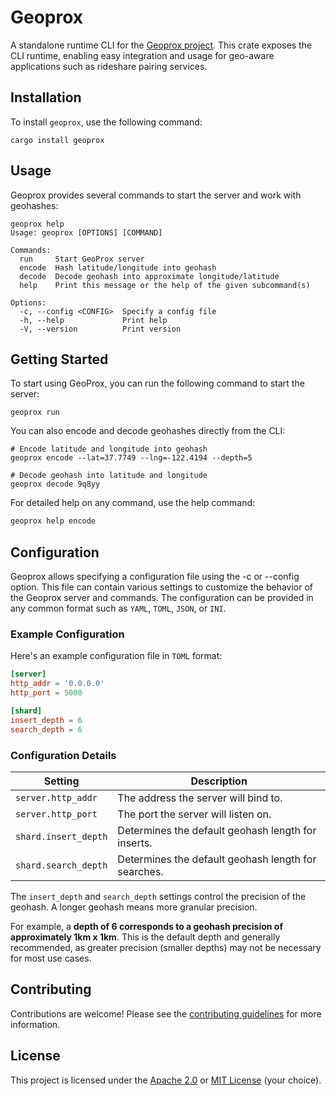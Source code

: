 # Geoprox

A standalone runtime CLI for the [Geoprox project](https://github.com/ezrasingh/geoprox/). This crate exposes the CLI runtime, enabling easy integration and usage for geo-aware applications such as rideshare pairing services.

## Installation

To install `geoprox`, use the following command:

```shell
cargo install geoprox
```

## Usage

Geoprox provides several commands to start the server and work with geohashes:

```shell
geoprox help
Usage: geoprox [OPTIONS] [COMMAND]

Commands:
  run     Start GeoProx server
  encode  Hash latitude/longitude into geohash
  decode  Decode geohash into approximate longitude/latitude
  help    Print this message or the help of the given subcommand(s)

Options:
  -c, --config <CONFIG>  Specify a config file
  -h, --help             Print help
  -V, --version          Print version
```

## Getting Started
To start using GeoProx, you can run the following command to start the server:

```shell
geoprox run
```

You can also encode and decode geohashes directly from the CLI:

```shell
# Encode latitude and longitude into geohash
geoprox encode --lat=37.7749 --lng=-122.4194 --depth=5

# Decode geohash into latitude and longitude
geoprox decode 9q8yy
```

For detailed help on any command, use the help command:

```sh
geoprox help encode
```

## Configuration

Geoprox allows specifying a configuration file using the -c or --config option. This file can contain various settings to customize the behavior of the Geoprox server and commands. The configuration can be provided in any common format such as `YAML`, `TOML`, `JSON`, or `INI`.

### Example Configuration
Here's an example configuration file in `TOML` format:

```toml
[server]
http_addr = '0.0.0.0'
http_port = 5000

[shard]
insert_depth = 6
search_depth = 6
```

### Configuration Details

| Setting              | Description                                             |
|----------------------|---------------------------------------------------------|
| `server.http_addr`   | The address the server will bind to.                    |
| `server.http_port`   | The port the server will listen on.                     |
| `shard.insert_depth` | Determines the default geohash length for inserts.      |
| `shard.search_depth` | Determines the default geohash length for searches.     |


The `insert_depth` and `search_depth` settings control the precision of the geohash. A longer geohash means more granular precision.

For example, a **depth of 6 corresponds to a geohash precision of approximately 1km x 1km**. This is the default depth and generally recommended, as greater precision (smaller depths) may not be necessary for most use cases.

## Contributing
Contributions are welcome! Please see the [contributing guidelines](https://github.com/ezrasingh/geoprox/blob/main/CONTRIBUTING.md) for more information.

## License

This project is licensed under the [Apache 2.0](LICENSE-APACHE) or [MIT License](LICENSE-MIT) (your choice).
